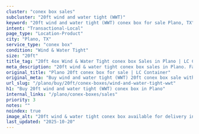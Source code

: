 ```yaml
---
cluster: "conex box sales"
subcluster: "20ft wind and water tight (WWT)"
keyword: "20ft wind and water tight (WWT) conex box for sale Plano, TX"
intent: "Transactional-Local"
page_type: "Location-Product"
city: "Plano, TX"
service_type: "conex box"
condition: "Wind & Water Tight"
size: "20ft"
title_tag: "20ft 4ox Wind & Water Tight conex box Sales in Plano | LC Container"
meta_description: "20ft wind & water tight conex box sales in Plano. Fast delivery, competitive pricing. Serving conex boxes area. Quote ID: 5OZ. Call (214) 524-4168 for your free quote today."
original_title: "Plano 20ft conex box for sale | LC Container"
original_meta: "Buy wind and water tight (WWT) 20ft conex box sale with local delivery in Plano, TX. LC Container — local Since 2003. Request a fast quote today."
url_slug: "/plano/buy/20ft/conex-boxes/wind-and-water-tight-wwt"
h1: "Buy 20ft wind and water tight (WWT) conex box in Plano"
internal_links: "/plano/conex-boxes/sales"
priority: 3
notes: ""
noindex: true
image_alt: "20ft wind & water tight conex box available for delivery in Plano"
last_updated: "2025-10-20"
---
```


<!-- TODO: Add unique city/inventory copy, images, and internal links here. -->
